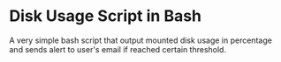 # Disk Usage Script in Bash
A very simple bash script that output mounted disk usage in percentage and sends alert to user's email if reached certain threshold. 


